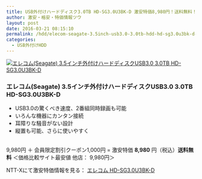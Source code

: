 ```yaml
---
title: USB外付けハードディスク3.0TB HD-SG3.0U3BK-D 激安特価8,980円！送料無料！
author: 激安・格安・特価情報ツウ
layout: post
date: 2016-03-21 08:15:10
permalink: /hdd/elecom-seagate-3.5inch-usb3.0-3.0tb-hdd-hd-sg3.0u3bk-d-8980-nttx.html
categories:
  - USB外付けHDD
---
```


<div class="img-bg2 img_L">
  <a href="http://px.a8.net/svt/ejp?a8mat=ZYP6S+8IMA3E+S1Q+BWGDT&#038;a8ejpredirect=http://nttxstore.jp/_II_EL15234066" target="_blank"><img border="0" alt="エレコム(Seagate) 3.5インチ外付けハードディスクUSB3.0 3.0TB HD-SG3.0U3BK-D" src="http://image.nttxstore.jp/l2_images/E/EL/EL15234066.jpg" data-recalc-dims="1" /></a>
</div>

### エレコム(Seagate) 3.5インチ外付けハードディスクUSB3.0 3.0TB HD-SG3.0U3BK-D
<!--more-->

* USB3.0の驚くべき速度、2番組同時録画も可能
* いろんな機器にカンタン接続
* 耳障りな騒音がない設計
* 縦置も可能、さらに使いやすく

<br clear="all" />9,980円 ＋ 会員限定割引クーポン1,000円 = 激安特価 <span class="tokka-price"><strong>8,980</strong></span> 円（税込）**送料無料**
＜価格比較サイト最安値 他店： 9,980円＞

NTT-Xにて激安特価情報を見る： <span class="fs150p"><a href="http://px.a8.net/svt/ejp?a8mat=ZYP6S+8IMA3E+S1Q+BWGDT&#038;a8ejpredirect=http://nttxstore.jp/_II_EL15234066" target="_blank">エレコム HD-SG3.0U3BK-D</a></span>
